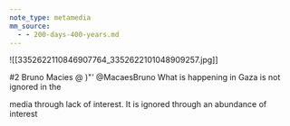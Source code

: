 ```yaml
---
note_type: metamedia
mm_source:
  - - 200-days-400-years.md
---
```


![[3352622110846907764_3352622101048909257.jpg]]

#2 Bruno Macies @
)"’ @MacaesBruno
What is happening in Gaza is not ignored in the

media through lack of interest. It is ignored
through an abundance of interest

